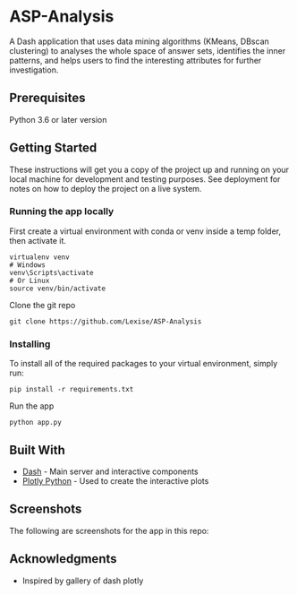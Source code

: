 # ASP-Analysis
A Dash application that uses data mining algorithms (KMeans, DBscan clustering) to analyses the whole space of answer sets, identifies the inner patterns, and helps users to find the interesting attributes for further investigation.

## Prerequisites

Python 3.6 or later version

## Getting Started

These instructions will get you a copy of the project up and running on your local machine for development and testing purposes. See deployment for notes on how to deploy the project on a live system.

### Running the app locally


First create a virtual environment with conda or venv inside a temp folder, then activate it.
```
virtualenv venv
# Windows
venv\Scripts\activate
# Or Linux
source venv/bin/activate
```

Clone the git repo
```
git clone https://github.com/Lexise/ASP-Analysis

```
### Installing

To install all of the required packages to your virtual environment, simply run:
```
pip install -r requirements.txt
```

Run the app

```
python app.py
```



## Built With

* [Dash](https://dash.plotly.com/) - Main server and interactive components
* [Plotly Python](https://dash.plotly.com/) - Used to create the interactive plots

## Screenshots
The following are screenshots for the app in this repo:


## Acknowledgments

* Inspired by gallery of dash plotly

